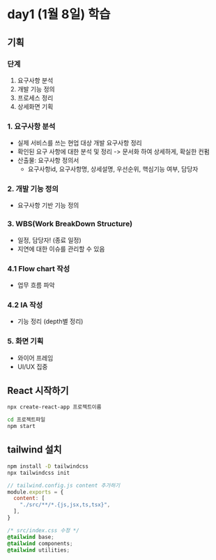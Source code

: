 # day1 (1월 8일) 학습

## 기획
### 단계
1. 요구사항 분석
2. 개발 기능 정의
3. 프로세스 정리
4. 상세화면 기획

### 1. 요구사항 분석
- 실제 서비스를 쓰는 현업 대상 개발 요구사항 정리
- 확인된 요구 사항에 대한 분석 및 정리 -> 문서화 하여 상세하게, 확실한 컨펌
- 산출물: 요구사항 정의서
    - 요구사항id, 요구사항명, 상세설명, 우선순위, 핵심기능 여부, 담당자

### 2. 개발 기능 정의
- 요구사항 기반 기능 정의

### 3. WBS(Work BreakDown Structure)
- 일정, 담당자! (종료 일정)
- 지연에 대한 이슈를 관리할 수 있음

### 4.1 Flow chart 작성
- 업무 흐름 파악

### 4.2 IA 작성
- 기능 정리 (depth별 정리)

### 5. 화면 기획
- 와이어 프레임
- UI/UX 집중

## React 시작하기
```bash
npx create-react-app 프로젝트이름
```
```bash
cd 프로젝트파일
npm start
```

## tailwind 설치
```bash
npm install -D tailwindcss
npx tailwindcss init
```
```js
// tailwind.config.js content 추가하기
module.exports = {
  content: [
    "./src/**/*.{js,jsx,ts,tsx}",
  ],
}
```
```css
/* src/index.css 수정 */
@tailwind base;
@tailwind components;
@tailwind utilities;
```